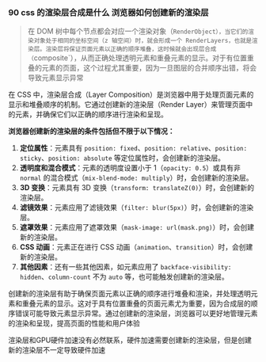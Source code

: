 ### 90 css 的渲染层合成是什么 浏览器如何创建新的渲染层

> 在 DOM 树中每个节点都会对应一个渲染对象（`RenderObject），当它们的渲染对象处于相同的坐标空间（z 轴空间）时，就会形成一个 RenderLayers，也就是渲染层。渲染层将保证页面元素以正确的顺序堆叠，这时候就会出现层合成（`composite`），从而正确处理透明元素和重叠元素的显示。对于有位置重叠的元素的页面，这个过程尤其重要，因为一旦图层的合并顺序出错，将会导致元素显示异常

在 CSS 中，渲染层合成（Layer Composition）是浏览器中用于处理页面元素的显示和堆叠顺序的机制。它通过创建新的渲染层（Render Layer）来管理页面中的元素，并确保它们以正确的顺序进行渲染和呈现。

**浏览器创建新的渲染层的条件包括但不限于以下情况：**

1. **定位属性**：元素具有 `position: fixed`、`position: relative`、`position: sticky`、`position: absolute` 等定位属性时，会创建新的渲染层。
2. **透明度和混合模式**：元素的透明度设置小于 1（`opacity: 0.5`）或具有非 `normal` 的混合模式（`mix-blend-mode: multiply`）时，会创建新的渲染层。
3. **3D 变换**：元素具有 3D 变换（`transform: translateZ(0)`）时，会创建新的渲染层。
4. **滤镜效果**：元素应用了滤镜效果（`filter: blur(5px)`）时，会创建新的渲染层。
5. **遮罩效果**：元素应用了遮罩效果（`mask-image: url(mask.png)`）时，会创建新的渲染层。
6. **CSS 动画**：元素正在进行 CSS 动画（`animation`、`transition`）时，会创建新的渲染层。
7. **其他因素**：还有一些其他因素，如元素应用了 `backface-visibility: hidden`、`column-count` 不为 `auto` 等，也可能触发创建新的渲染层。

创建新的渲染层有助于确保页面元素以正确的顺序进行堆叠和渲染，并处理透明元素和重叠元素的显示。这对于具有位置重叠的页面元素尤为重要，因为合成层的顺序错误可能导致元素显示异常。通过创建新的渲染层，浏览器可以更好地管理元素的渲染和呈现，提高页面的性能和用户体验





渲染层和GPU硬件加速没有必然联系，硬件加速需要创建新的渲染层，但是创建新的渲染层不一定导致硬件加速